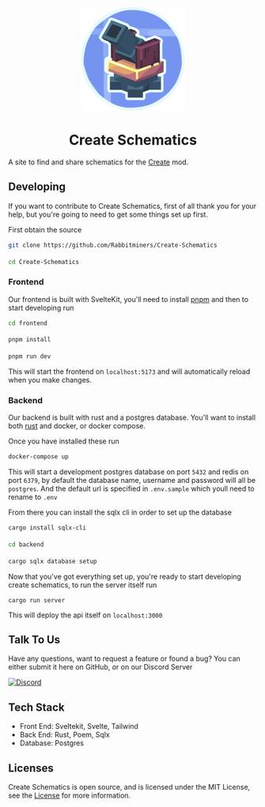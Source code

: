<p align="center">
<img style="width: 15em;" src="display/schematic_cannon.png" alt="fern"/>
<h1 align="center"> Create Schematics </h1>
</p>

A site to find and share schematics for the [Create](https://github.com/Creators-of-Create/Create) mod.

## Developing

If you want to contribute to Create Schematics, first of all thank you for your help, but you're going to need to get some things set up first.

First obtain the source 

```bash
git clone https://github.com/Rabbitminers/Create-Schematics

cd Create-Schematics
```

### Frontend

Our frontend is built with SvelteKit, you'll need to install [pnpm](https://pnpm.io/installation) and then to start developing run

```bash
cd frontend

pnpm install

pnpm run dev
```

This will start the frontend on `localhost:5173` and will automatically reload when you make changes.

### Backend

Our backend is built with rust and a postgres database. You'll want to install both [rust](https://www.rust-lang.org/tools/install) and docker, or docker compose.

Once you have installed these run

```bash
docker-compose up
```

This will start a development postgres database on port `5432` and redis on port `6379`, by default the database name, username and password will all be `postgres`. And the default url is specified in `.env.sample` which youll need to rename to `.env` 

From there you can install the sqlx cli in order to set up the database

```bash
cargo install sqlx-cli

cd backend

cargo sqlx database setup
```

Now that you've got everything set up, you're ready to start developing create schematics, to run the server itself run

```
cargo run server
```

This will deploy the api itself on `localhost:3000`

## Talk To Us

Have any questions, want to request a feature or found a bug? You can either submit it here on GitHub, or on our Discord Server


[![Discord][1]][2]

[1]: https://discordapp.com/api/guilds/1069326955742244884/widget.png?style=banner2
[2]: https://discord.gg/GJsQadv9Mc


## Tech Stack

- Front End: Sveltekit, Svelte, Tailwind
- Back End: Rust, Poem, Sqlx
- Database: Postgres

## Licenses

Create Schematics is open source, and is licensed under the MIT License, see the [License](./LICENSE) for more information.
